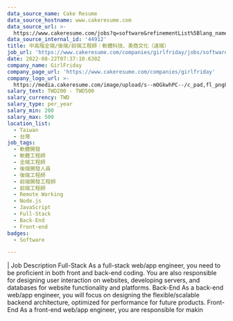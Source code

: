 ```yaml
---
data_source_name: Cake Resume
data_source_hostname: www.cakeresume.com
data_source_url: >-
  https://www.cakeresume.com/jobs?q=software&refinementList%5Blang_name%5D%5B0%5D=English&refinementList%5Bsalary_type%5D=per_year&range%5Bsalary_range%5D%5Bmin%5D=1000000&page=2
data_source_internal_id: '44912'
title: 中高階全端/後端/前端工程師｜軟體科技、美商文化（遠端）
job_url: 'https://www.cakeresume.com/companies/girlfriday/jobs/software-engineer-remote'
date: 2022-08-22T07:37:10.630Z
company_name: GirlFriday
company_page_url: 'https://www.cakeresume.com/companies/girlfriday'
company_logo_url: >-
  https://media.cakeresume.com/image/upload/s--mOGkwhPC--/c_pad,fl_png8,h_200,w_200/v1660989479/njcarlaz2hc2ftjhpixu.png
salary_text: TWD200 - TWD500
salary_currency: TWD
salary_type: per_year
salary_min: 200
salary_max: 500
location_list:
  - Taiwan
  - 台灣
job_tags:
  - 軟體開發
  - 軟體工程師
  - 全端工程師
  - 後端開發人員
  - 後端工程師
  - 前端開發工程師
  - 前端工程師
  - Remote Working
  - Node.js
  - JavaScript
  - Full-Stack
  - Back-End
  - Front-end
badges:
  - Software

---
```


| Job Description Full-Stack As a full-stack web/app engineer, you need to be proficient in both front and back-end coding. You are also responsible for designing user interaction on websites, developing servers, and databases for website functionality and platforms. Back-End As a back-end web/app engineer, you will focus on designing the flexible/scalable backend architecture, optimized for performance for future products. Front-End As a front-end web/app engineer, you are responsible for makin